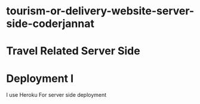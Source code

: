 # tourism-or-delivery-website-server-side-coderjannat
# Travel Related Server Side
# Deployment I
I use Heroku For server side deployment
